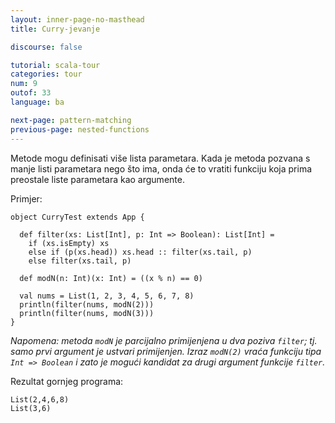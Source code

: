 ```yaml
---
layout: inner-page-no-masthead
title: Curry-jevanje

discourse: false

tutorial: scala-tour
categories: tour
num: 9
outof: 33
language: ba

next-page: pattern-matching
previous-page: nested-functions
---
```


Metode mogu definisati više lista parametara. 
Kada je metoda pozvana s manje listi parametara nego što ima,
onda će to vratiti funkciju koja prima preostale liste parametara kao argumente.

Primjer:

    object CurryTest extends App {
    
      def filter(xs: List[Int], p: Int => Boolean): List[Int] =
        if (xs.isEmpty) xs
        else if (p(xs.head)) xs.head :: filter(xs.tail, p)
        else filter(xs.tail, p)
    
      def modN(n: Int)(x: Int) = ((x % n) == 0)
    
      val nums = List(1, 2, 3, 4, 5, 6, 7, 8)
      println(filter(nums, modN(2)))
      println(filter(nums, modN(3)))
    }

_Napomena: metoda `modN` je parcijalno primijenjena u dva poziva `filter`; tj. samo prvi argument je ustvari primijenjen. 
Izraz `modN(2)` vraća funkciju tipa `Int => Boolean` i zato je mogući kandidat za drugi argument funkcije `filter`._

Rezultat gornjeg programa:

    List(2,4,6,8)
    List(3,6)
